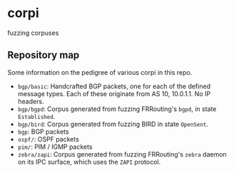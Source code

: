 # corpi
fuzzing corpuses

Repository map
--------------
Some information on the pedigree of various corpi in this repo.

- `bgp/basic`: Handcrafted BGP packets, one for each of the defined message types. Each of these originate from AS 10, 10.0.1.1. No IP headers.
- `bgp/bgpd`: Corpus generated from fuzzing FRRouting's `bgpd`, in state `Established`.
- `bgp/bird`: Corpus generated from fuzzing BIRD in state `OpenSent`.
- `bgp`: BGP packets
- `ospf/`: OSPF packets
- `pim/`: PIM / IGMP packets
- `zebra/zapi`: Corpus generated from fuzzing FRRouting's `zebra` daemon on its IPC surface, which uses the `ZAPI` protocol.
